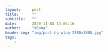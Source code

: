 ```yaml
---
layout:     post
title:      ""
subtitle:   ""
date:       2020-11-03 13:06:16
author:     "XDong"
header-img: "img/post-bg-wlop-2880x1800.jpg"
tags:
    - 
---
```

